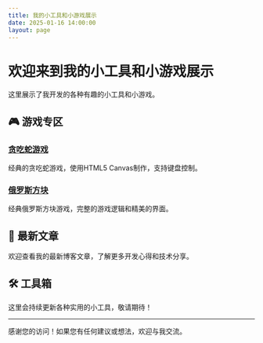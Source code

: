 ```yaml
---
title: 我的小工具和小游戏展示
date: 2025-01-16 14:00:00
layout: page
---
```


# 欢迎来到我的小工具和小游戏展示

这里展示了我开发的各种有趣的小工具和小游戏。

## 🎮 游戏专区

### [贪吃蛇游戏](games/snake.html)
经典的贪吃蛇游戏，使用HTML5 Canvas制作，支持键盘控制。

### [俄罗斯方块](games/tetris.html)
经典俄罗斯方块游戏，完整的游戏逻辑和精美的界面。

## 📝 最新文章

欢迎查看我的最新博客文章，了解更多开发心得和技术分享。

## 🛠️ 工具箱

这里会持续更新各种实用的小工具，敬请期待！

---

感谢您的访问！如果您有任何建议或想法，欢迎与我交流。